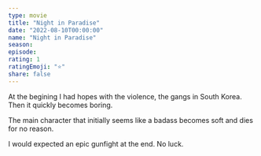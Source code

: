 ```yaml
---
type: movie
title: "Night in Paradise"
date: "2022-08-10T00:00:00"
name: "Night in Paradise"
season:
episode:
rating: 1
ratingEmoji: "⭐️"
share: false
---
```


At the begining I had hopes with the violence, the gangs in South Korea. Then it quickly becomes boring.

The main character that initially seems like a badass becomes soft and dies for no reason.

I would expected an epic gunfight at the end. No luck.
